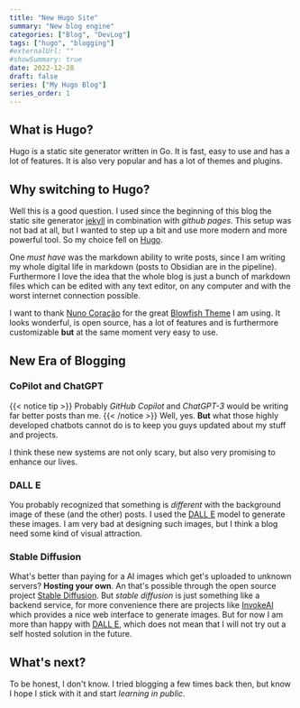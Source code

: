 ```yaml
---
title: "New Hugo Site"
summary: "New blog engine"
categories: ["Blog", "DevLog"]
tags: ["hugo", "blogging"]
#externalUrl: ""
#showSummary: true
date: 2022-12-28
draft: false
series: ["My Hugo Blog"]
series_order: 1
---
```


## What is Hugo?

Hugo is a static site generator written in Go. It is fast, easy to use and has a lot of features. It is also very popular and has a lot of themes and plugins.

## Why switching to Hugo?

Well this is a good question. I used since the beginning of this blog the static site generator [jekyll](https://jekyllrb.com/) in combination with _github pages_. This setup was not bad at all, but I wanted to step up a bit and use more modern and more powerful tool. So my choice fell on [Hugo](https://gohugo.io/).

One _must have_ was the markdown ability to write posts, since I am writing my whole digital life in markdown (posts to Obsidian are in the pipeline). Furthermore I love the idea that the whole blog is just a bunch of markdown files which can be edited with any text editor, on any computer and with the worst internet connection possible.

I want to thank [Nuno Coração](https://github.com/nunocoracao) for the great [Blowfish Theme](https://nunocoracao.github.io/blowfish/) I am using. It looks wonderful, is open source, has a lot of features and is furthermore customizable **but** at the same moment very easy to use.

## New Era of Blogging

### CoPilot and ChatGPT

{{< notice tip >}}
Probably _GitHub Copilot_ and _ChatGPT-3_ would be writing far better posts than me.
{{< /notice >}}
Well, yes. **But** what those highly developed chatbots cannot do is to keep you guys updated about my stuff and projects.

I think these new systems are not only scary, but also very promising to enhance our lives.

### DALL E

You probably recognized that something is _different_ with the background image of these (and the other) posts. I used the [DALL E](https://openai.com/blog/dall-e/) model to generate these images. I am very bad at designing such images, but I think a blog need some kind of visual attraction.

### Stable Diffusion

What's better than paying for a AI images which get's uploaded to unknown servers? **Hosting your own**. An that's possible through the open source project [Stable Diffusion](https://github.com/CompVis/stable-diffusion). But _stable diffusion_ is just something like a backend service, for more convenience there are projects like [InvokeAI](https://github.com/invoke-ai/InvokeAI) which provides a nice web interface to generate images.
But for now I am more than happy with [DALL E](https://openai.com/blog/dall-e/), which does not mean that I will not try out a self hosted solution in the future.

## What's next?

To be honest, I don't know. I tried blogging a few times back then, but know I hope I stick with it and start _learning in public_.
